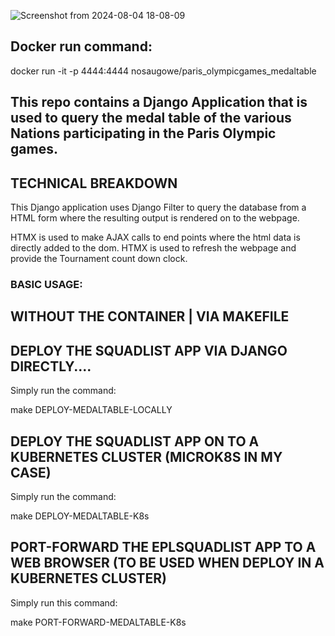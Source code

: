 
![Screenshot from 2024-08-04 18-08-09](https://github.com/user-attachments/assets/c50e5f48-ea0d-4b3f-9064-788f19bc74f2)

## Docker run command:
docker run -it -p 4444:4444 nosaugowe/paris_olympicgames_medaltable

## This repo contains a Django Application that is used to query the medal table of the various Nations participating in the Paris Olympic games.

## TECHNICAL BREAKDOWN

This Django application uses Django Filter to query the database from a HTML form where the resulting output is rendered on to the webpage. 

HTMX is used to make AJAX calls to end points where the html data is directly added to the dom. HTMX is used to refresh the webpage and provide the Tournament count down clock.

### BASIC USAGE:

## WITHOUT THE CONTAINER  | VIA MAKEFILE

## DEPLOY THE SQUADLIST APP VIA DJANGO DIRECTLY....

Simply run the command:

make DEPLOY-MEDALTABLE-LOCALLY

## DEPLOY THE SQUADLIST APP ON TO A KUBERNETES CLUSTER (MICROK8S IN MY CASE)

Simply run the command:

make DEPLOY-MEDALTABLE-K8s


## PORT-FORWARD THE EPLSQUADLIST APP TO A WEB BROWSER (TO BE USED WHEN DEPLOY IN A KUBERNETES CLUSTER)

Simply run this command:

make PORT-FORWARD-MEDALTABLE-K8s
